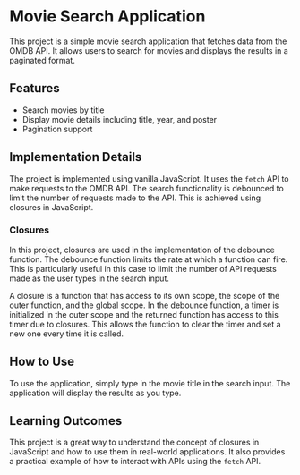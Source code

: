 # Movie Search Application

This project is a simple movie search application that fetches data from the OMDB API. It allows users to search for movies and displays the results in a paginated format.

## Features

- Search movies by title
- Display movie details including title, year, and poster
- Pagination support

## Implementation Details

The project is implemented using vanilla JavaScript. It uses the `fetch` API to make requests to the OMDB API. The search functionality is debounced to limit the number of requests made to the API. This is achieved using closures in JavaScript.

### Closures

In this project, closures are used in the implementation of the debounce function. The debounce function limits the rate at which a function can fire. This is particularly useful in this case to limit the number of API requests made as the user types in the search input.

A closure is a function that has access to its own scope, the scope of the outer function, and the global scope. In the debounce function, a timer is initialized in the outer scope and the returned function has access to this timer due to closures. This allows the function to clear the timer and set a new one every time it is called.

## How to Use

To use the application, simply type in the movie title in the search input. The application will display the results as you type.

## Learning Outcomes

This project is a great way to understand the concept of closures in JavaScript and how to use them in real-world applications. It also provides a practical example of how to interact with APIs using the `fetch` API.